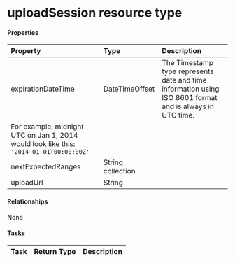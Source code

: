 # uploadSession resource type



#### Properties
| Property	   | Type	|Description|
|:---------------|:--------|:----------|
|expirationDateTime|DateTimeOffset| The Timestamp type represents date and time information using ISO 8601 format and is always in UTC time.
						For example, midnight UTC on Jan 1, 2014 would look like this: `'2014-01-01T00:00:00Z'`|
|nextExpectedRanges|String collection||
|uploadUrl|String||

#### Relationships
None


#### Tasks

| Task		   | Return Type	|Description|
|:---------------|:--------|:----------|
